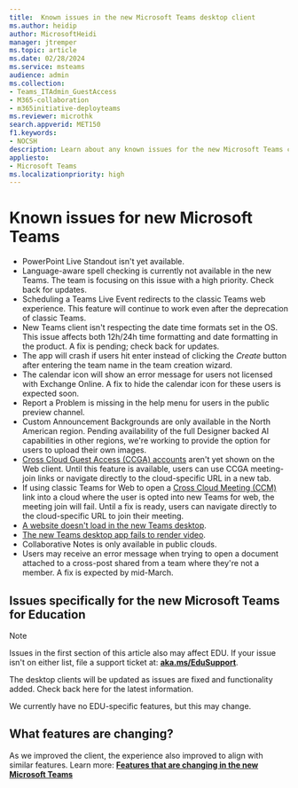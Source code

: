 ```yaml
---
title:  Known issues in the new Microsoft Teams desktop client
ms.author: heidip
author: MicrosoftHeidi
manager: jtremper
ms.topic: article
ms.date: 02/28/2024
ms.service: msteams
audience: admin
ms.collection: 
- Teams_ITAdmin_GuestAccess
- M365-collaboration
- m365initiative-deployteams
ms.reviewer: microthk
search.appverid: MET150
f1.keywords:
- NOCSH
description: Learn about any known issues for the new Microsoft Teams client. 
appliesto: 
- Microsoft Teams
ms.localizationpriority: high
---
```

# Known issues for new Microsoft Teams

- PowerPoint Live Standout isn't yet available.
- Language-aware spell checking is currently not available in the new Teams. The team is focusing on this issue with a high priority. Check back for updates.
- Scheduling a Teams Live Event redirects to the classic Teams web experience. This feature will continue to work even after the deprecation of classic Teams.
- New Teams client isn't respecting the date time formats set in the OS. This issue affects both 12h/24h time formatting and date formatting in the product. A fix is pending; check back for updates.
- The app will crash if users hit enter instead of clicking the *Create* button after entering the team name in the team creation wizard.
- The calendar icon will show an error message for users not licensed with Exchange Online. A fix to hide the calendar icon for these users is expected soon.
- Report a Problem is missing in the help menu for users in the public preview channel.
- Custom Announcement Backgrounds are only available in the North American region. Pending availability of the full Designer backed AI capabilities in other regions, we're working to provide the option for users to upload their own images.
- [Cross Cloud Guest Access (CCGA) accounts](https://techcommunity.microsoft.com/t5/microsoft-teams-support/cross-cloud-meeting-amp-cross-cloud-guest-access-between-ww/ba-p/3990829) aren't yet shown on the Web client. Until this feature is available, users can use CCGA meeting-join links or navigate directly to the cloud-specific URL in a new tab.
- If using classic Teams for Web to open a [Cross Cloud Meeting (CCM)](https://techcommunity.microsoft.com/t5/microsoft-teams-support/cross-cloud-meeting-amp-cross-cloud-guest-access-between-ww/ba-p/3990829) link into a cloud where the user is opted into new Teams for web, the meeting join will fail. Until a fix is ready, users can navigate directly to the cloud-specific URL to join their meeting.
- [A website doesn't load in the new Teams desktop](/microsoftteams/troubleshoot/tabs/websites-not-loaded-new-teams).
- [The new Teams desktop app fails to render video](/microsoftteams/troubleshoot/meetings/new-teams-desktop-app-fail-render-video).
- Collaborative Notes is only available in public clouds.
- Users may receive an error message when trying to open a document attached to a cross-post shared from a team where they're not a member. A fix is expected by mid-March.

## Issues specifically for the new Microsoft Teams for Education

>[!Note]
>Issues in the first section of this article also may affect EDU. If your issue isn't on either list, file a support ticket at: [**aka.ms/EduSupport**](https://aka.ms/edusupport).
>  
>The desktop clients will be updated as issues are fixed and functionality added. Check back here for the latest information.

We currently have no EDU-specific features, but this may change.

## What features are changing?

As we improved the client, the experience also improved to align with similar features. Learn more: [**Features that are changing in the new Microsoft Teams**](new-teams-whats-changing.md)
